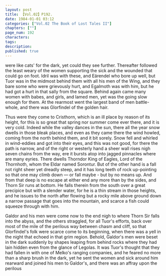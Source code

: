 ```yaml
---
layout: post
title: 【Vol.02】P192.
date: 1984-01-01 03:12
categories: ["Vol.02 The Book of Lost Tales II"]
chapters: [""]
page_num: 192
characters: 
tags: 
description: 
published: true
---
```


<p style="text-indent: 0;">
were like cats' for the dark, yet could they see further. Thereafter followed the least weary of the women supporting the sick and the wounded that could go on foot. Idril was with these, and Eärendel who bore up well, but Tuor was in the midmost behind them with all his men of the Wing, and they bare some who were grievously hurt, and Egalmoth was with him, but he had got a hurt in that sally from the square. Behind again came many women with babes, and girls, and lamed men, yet was the going slow enough for them. At the rearmost went the largest band of men battle-whole, and there was Glorfindel of the golden hair.
</p>

Thus were they come to Cristhorn, which is an ill place by reason of its height, for this is so great that spring nor summer come ever there, and it is very cold. Indeed while the valley dances in the sun, there all the year snow dwells in those bleak places, and even as they came there the wind howled, coming from the north behind them, and it bit sorely. Snow fell and whirled in wind-eddies and got into their eyes, and this was not good, for there the path is narrow, and of the right or westerly hand a sheer wall rises nigh seven chains from the way, ere it bursts atop into jagged pinnacles where are many eyries. There dwells Thorndor King of Eagles, Lord of the Thornhoth, whom the Eldar named Sorontur. But of the other hand is a fall not right sheer yet dreadly steep, and it has long teeth of rock up-pointing so that one may climb down — or fall maybe - but by no means up. And from that deep is no escape at either end any more than by the sides, and Thorn Sir runs at bottom. He falls therein from the south over a great precipice but with a slender water, for he is a thin stream in those heights, and he issues to the north after flowing but a rocky mile above ground down a narrow passage that goes into the mountain, and scarce a fish could squeeze through with him.

Galdor and his men were come now to the end nigh to where Thorn Sir falls into the abyss, and the others straggled, for all Tuor's efforts, back over most of the mile of the perilous way between chasm and cliff, so that Glorfindel's folk were scarce come to its beginning, when there was a yell in the night that echoed in that grim region. Behold, Galdor's men were beset in the dark suddenly by shapes leaping from behind rocks where they had lain hidden even from the glance of Legolas. It was Tuor's thought that they had fallen in with one of Melko's ranging companies, and he feared no more than a sharp brush in the dark, yet he sent the women and sick around him rearward and joined his men to Galdor's, and there was an affray upon the perilous

